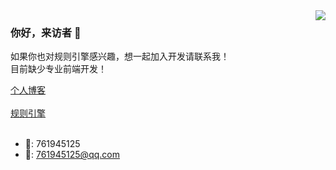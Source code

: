 <img align="right" src="https://github-readme-stats.vercel.app/api?username=DingQianWen&show_icons=true&icon_color=CE1D2D&text_color=718096&bg_color=ffffff&hide_title=true" />
 
### 你好，来访者 👋
如果你也对规则引擎感兴趣，想一起加入开发请联系我！  
目前缺少专业前端开发！

[个人博客](http://apidocs.cn/blog/)
<br><br>
[规则引擎](http://ruleengine.cn/)
<br><br>

- 🐧: 761945125
- 📮: 761945125@qq.com
